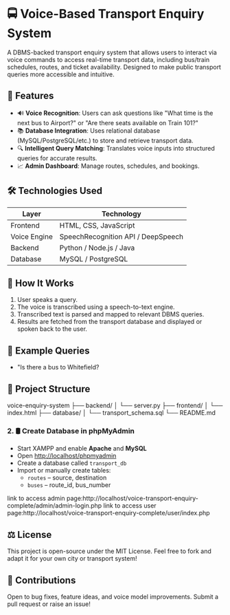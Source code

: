 # 🚍 Voice-Based Transport Enquiry System

A DBMS-backed transport enquiry system that allows users to interact via voice commands to access real-time transport data, including bus/train schedules, routes, and ticket availability. Designed to make public transport queries more accessible and intuitive.

## 🎯 Features

- 🔊 **Voice Recognition**: Users can ask questions like "What time is the next bus to Airport?" or "Are there seats available on Train 101?"
- 📚 **Database Integration**: Uses relational database (MySQL/PostgreSQL/etc.) to store and retrieve transport data.
- 🔍 **Intelligent Query Matching**: Translates voice inputs into structured queries for accurate results.
- 📈 **Admin Dashboard**: Manage routes, schedules, and bookings.

## 🛠️ Technologies Used

| Layer          | Technology                         |
|----------------|-------------------------------------|
| Frontend       | HTML, CSS, JavaScript               |
| Voice Engine   | SpeechRecognition API / DeepSpeech |
| Backend        | Python / Node.js / Java             |
| Database       | MySQL / PostgreSQL                  |

## 🚦 How It Works

1. User speaks a query.
2. The voice is transcribed using a speech-to-text engine.
3. Transcribed text is parsed and mapped to relevant DBMS queries.
4. Results are fetched from the transport database and displayed or spoken back to the user.

## 🧠 Example Queries

- "Is there a bus to Whitefield?

## 📁 Project Structure

voice-enquiry-system ├── backend/ │ └── server.py ├── frontend/ │ └── index.html ├── database/ │ └── transport_schema.sql └── README.md

### 2. 🛢️ Create Database in phpMyAdmin

- Start XAMPP and enable **Apache** and **MySQL**
- Open [http://localhost/phpmyadmin](http://localhost/phpmyadmin)
- Create a database called `transport_db`
- Import or manually create tables:
  - `routes` – source, destination
  - `buses` – route_id, bus_number
    
link to access admin page:http://localhost/voice-transport-enquiry-complete/admin/admin-login.php
link to access user page:http://localhost/voice-transport-enquiry-complete/user/index.php

## ⚖️ License

This project is open-source under the MIT License. Feel free to fork and adapt it for your own city or transport system!

## 🤝 Contributions

Open to bug fixes, feature ideas, and voice model improvements. Submit a pull request or raise an issue!


